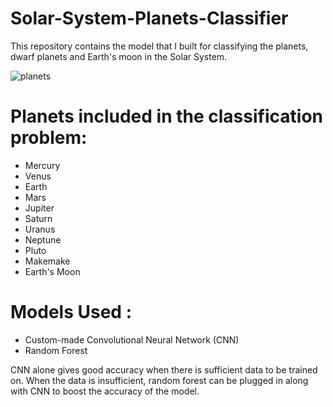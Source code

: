 # Solar-System-Planets-Classifier
This repository contains the model that I built for classifying the planets, dwarf planets and Earth's moon in the Solar System.

![planets](https://github.com/ivan-reni-varghese/Solar-System-Planet-Classifier/assets/86720578/062d6690-f499-49d7-bad5-a2ac8b1a4708)

# Planets included in the classification problem:
- Mercury
- Venus
- Earth
- Mars
- Jupiter
- Saturn
- Uranus
- Neptune
- Pluto
- Makemake
- Earth's Moon

  
# Models Used :
- Custom-made Convolutional Neural Network (CNN)
- Random Forest

CNN alone gives good accuracy when there is sufficient data to be trained on. When the data is insufficient, random forest can be plugged in along with CNN to boost the accuracy of the model.
